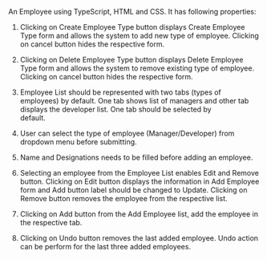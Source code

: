 
An Employee  using TypeScript,  HTML and CSS. It has following properties:
1. Clicking	on Create	Employee Type button	displays Create	Employee Type form	and	allows	the	system	to	add	new	type	of	employee.	Clicking	on	cancel	button	hides	the	respective	form.

2. Clicking	on Delete	Employee	Type	button	displays	Delete	Employee	Type form	and	allows	the	system	to	remove	existing	type	of	employee.	Clicking	on	cancel	button	hides	the	respective	form.

3. Employee	List	should	be	represented	with	two	tabs	(types	of	employees)	by	default.	One	tab	shows	list	of	managers	and	other	tab	displays	the	developer	list.	One	tab	should	be	selected	by	
default.	

4. User	can	select	the	type	of	employee	(Manager/Developer)	from	dropdown	menu	before	submitting.	

5. Name	and	Designations	needs	to	be	filled	before	adding	an	employee.

6. Selecting	an	employee	from	the	Employee	List	enables	Edit	and	Remove button. Clicking	on	Edit	button	displays	the	information	in	Add	Employee	form	and	Add	button	label	should	be	changed	to Update. Clicking	on	Remove	button	removes	the	employee	from	the	respective	list.	

7. Clicking	on	Add	button	from	the	Add	Employee	list,	add	the	employee	in	the	respective	tab.		

8. Clicking	on	Undo	button	removes	the	last	added	employee.	Undo	action	can	be	perform	for	the	last	three	added	employees.	
